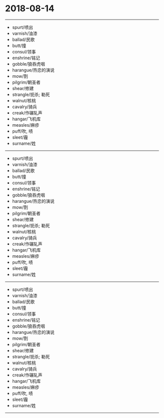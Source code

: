 # 2018-08-14

---

- spurt/喷出
- varnish/油漆
- ballad/民歌
- butt/撞
- consul/领事
- enshrine/铭记
- gobble/狼吞虎咽
- harangue/热恋的演说
- mow/割
- pilgrim/朝圣者
- shear/修建
- strangle/扼杀; 勒死
- walnut/核桃
- cavalry/骑兵
- creak/作碾轧声
- hangar/飞机库
- measles/麻疹
- puff/吹, 啧
- sleet/霾
- surname/姓

---

- spurt/喷出
- varnish/油漆
- ballad/民歌
- butt/撞
- consul/领事
- enshrine/铭记
- gobble/狼吞虎咽
- harangue/热恋的演说
- mow/割
- pilgrim/朝圣者
- shear/修建
- strangle/扼杀; 勒死
- walnut/核桃
- cavalry/骑兵
- creak/作碾轧声
- hangar/飞机库
- measles/麻疹
- puff/吹, 啧
- sleet/霾
- surname/姓

---


- spurt/喷出
- varnish/油漆
- ballad/民歌
- butt/撞
- consul/领事
- enshrine/铭记
- gobble/狼吞虎咽
- harangue/热恋的演说
- mow/割
- pilgrim/朝圣者
- shear/修建
- strangle/扼杀; 勒死
- walnut/核桃
- cavalry/骑兵
- creak/作碾轧声
- hangar/飞机库
- measles/麻疹
- puff/吹, 啧
- sleet/霾
- surname/姓

---

